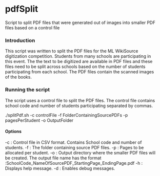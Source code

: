 pdfSplit
========

Script to split PDF files that were generated out of images into smaller PDF files based on a control file

### Introduction
This script was written to split the PDF files for the ML WikiSource digitization competition. Students from many schools are participating in this event. The the text to be digitized are available in PDF files and these files need to be split across schools based on the number of students participating from each school. The PDF files contain the scanned images of the books.

### Running the script
The script uses a control file to split the PDF files. The control file contains school code and number of students participating separated by commas.

./splitPdf.sh  -c controlFile -f FolderContainingSourcePDFs -p pagesPerStudent -o OutputFolder

#### Options
-c : Control file in CSV format. Contains School code and number of students.
-f : The folder containing source PDF files.
-p : Pages to be allocated per student.
-o : Output directory where the smaller PDF files will be created. The output file name has the format :SchoolCode_NameOfSourcePDF_StartingPage_EndingPage.pdf
-h : Displays help message.
-d : Enables debug messages.



